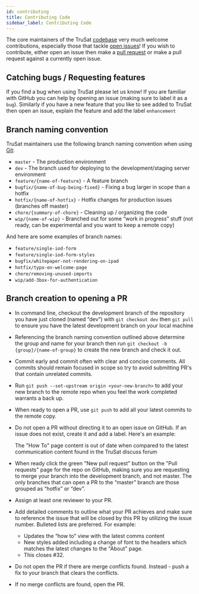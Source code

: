 ```yaml
---
id: contributing
title: Contributing Code
sidebar_label: Contributing Code
---
```


The core maintainers of the TruSat [codebase](https://github.com/consensys-space) very much welcome contributions, especially those that tackle [open issues](https://github.com/consensys-space/trusat-frontend/issues)! If you wish to contribute, either open an issue then make a [pull request](https://help.github.com/en/github/collaborating-with-issues-and-pull-requests/about-pull-requests) or make a pull request against a currently open issue.

## Catching bugs / Requesting features

If you find a bug when using TruSat please let us know! If you are familiar with GitHub you can help by opening an issue (making sure to label it as a `bug`). Similarly if you have a new feature that you like to see added to TruSat then open an issue, explain the feature and add the label `enhancement`

## Branch naming convention

TruSat maintainers use the following branch naming convention when using [Git](https://en.wikipedia.org/wiki/Git):

- `master` - The production environment
- `dev` - The branch used for deploying to the development/staging server environment
- `feature/{name-of-feature}` - A feature branch
- `bugfix/{name-of-bug-being-fixed}` - Fixing a bug larger in scope than a hotfix
- `hotfix/{name-of-hotfix}` - Hotfix changes for production issues (branches off master)
- `chore/{summary-of-chore}` - Cleaning up / organizing the code
- `wip/{name-of-wip}` - Branched out for some “work in progress” stuff (not ready, can be experimental and you want to keep a remote copy)

And here are some examples of branch names:

- `feature/single-iod-form`
- `feature/single-iod-form-styles`
- `bugfix/whitepaper-not-rendering-on-ipad`
- `hotfix/typo-on-welcome-page`
- `chore/removing-unused-imports`
- `wip/add-3box-for-authentication`

## Branch creation to opening a PR

- In command line, checkout the development branch of the repository you have just cloned (named “dev”) with `git checkout dev` then `git pull` to ensure you have the latest development branch on your local machine
- Referencing the branch naming convention outlined above determine the group and name for your branch then run `git checkout -b {group}/{name-of-group}` to create the new branch and check it out.
- Commit early and commit often with clear and concise comments. All commits should remain focused in scope so try to avoid submitting PR's that contain unrelated commits.
- Run `git push --set-upstream origin <your-new-branch>` to add your new branch to the remote repo when you feel the work completed warrants a back up.
- When ready to open a PR, use `git push` to add all your latest commits to the remote copy.
- Do not open a PR without directing it to an open issue on GitHub. If an issue does not exist, create it and add a label. Here's an example:


    The "How To" page content is out of date when compared to the latest communication content found in the TruSat discuss forum

- When ready click the green "New pull request" button on the "Pull requests" page for the repo on GitHub, making sure you are requesting to merge your branch into the development branch, and not master. The only branches that can open a PR to the “master” branch are those grouped as “hotfix” or “dev”.
- Assign at least one reviewer to your PR.
- Add detailed comments to outline what your PR achieves and make sure to reference the issue that will be closed by this PR by utilizing the issue number. Bulleted lists are preferred. For example:


    - Updates the “how to” view with the latest comms content
    - New styles added including a change of font to the headers which matches the latest changes to the "About" page.
    - This closes #32.

- Do not open the PR if there are merge conflicts found. Instead - push a fix to your branch that clears the conflicts.
- If no merge conflicts are found, open the PR.
